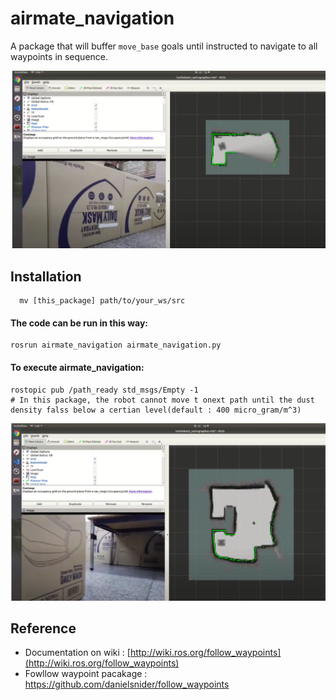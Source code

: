 # airmate_navigation 

A package that will buffer `move_base` goals until instructed to navigate to all waypoints in sequence.

![airmate_navigation](../readme_images/navigation.png "navigation")

## Installation

```
  mv [this_package] path/to/your_ws/src
```

#### The code can be run in this way:

```
rosrun airmate_navigation airmate_navigation.py
```

#### To execute airmate_navigation:

```
rostopic pub /path_ready std_msgs/Empty -1
# In this package, the robot cannot move t onext path until the dust density falss below a certian level(default : 400 micro_gram/m^3)
```

![airmate_navigation](../readme_images/navigation2.png "navigation")



## Reference

- Documentation on wiki : [http://wiki.ros.org/follow_waypoints](http://wiki.ros.org/follow_waypoints)
- Fowllow waypoint pacakage : https://github.com/danielsnider/follow_waypoints